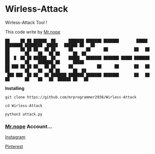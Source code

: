 # Wirless-Attack
Wirless-Attack Tool !

This code write by [Mr.nope](https://github.com/mrprogrammer2938)
```
██     ██ ██ ██████  ██      ███████ ███████ ███████        █████  ████████ ████████  █████   ██████ ██   ██ 
██     ██ ██ ██   ██ ██      ██      ██      ██            ██   ██    ██       ██    ██   ██ ██      ██  ██  
██  █  ██ ██ ██████  ██      █████   ███████ ███████ █████ ███████    ██       ██    ███████ ██      █████   
██ ███ ██ ██ ██   ██ ██      ██           ██      ██       ██   ██    ██       ██    ██   ██ ██      ██  ██  
 ███ ███  ██ ██   ██ ███████ ███████ ███████ ███████       ██   ██    ██       ██    ██   ██  ██████ ██   ██ 
 ```
 
 
**Installing**
```
git clone https://github.com/mrprogrammer2938/Wirless-Attack

cd Wirless-Attack

python3 attack.py
```

### [Mr.nope](https://github.com/mrprogrammer2938) Account...

[Instagram](https://instagram.com/programmer2938)

[Pinterest](https://www.pinterest.com/mrprogrammer2938)
